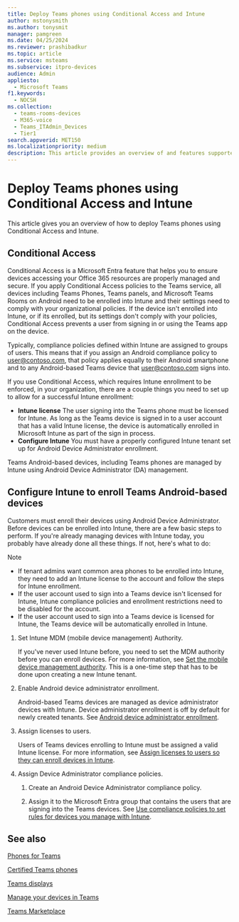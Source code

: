 ```yaml
---
title: Deploy Teams phones using Conditional Access and Intune
author: mstonysmith
ms.author: tonysmit
manager: pamgreen
ms.date: 04/25/2024
ms.reviewer: prashibadkur
ms.topic: article
ms.service: msteams
ms.subservice: itpro-devices
audience: Admin
appliesto: 
  - Microsoft Teams
f1.keywords: 
  - NOCSH
ms.collection: 
  - teams-rooms-devices
  - M365-voice
  - Teams_ITAdmin_Devices
  - Tier1
search.appverid: MET150
ms.localizationpriority: medium
description: This article provides an overview of and features supported by Microsoft Teams phones.
---
```


# Deploy Teams phones using Conditional Access and Intune

This article gives you an overview of how to deploy Teams phones using Conditional Access and Intune.

## Conditional Access

Conditional Access is a Microsoft Entra feature that helps you to ensure devices accessing your Office 365 resources are properly managed and secure. If you apply Conditional Access policies to the Teams service, all devices  including Teams Phones, Teams panels, and Microsoft Teams Rooms on Android need to be enrolled into Intune and their settings need to comply with your organizational policies. If the device isn't enrolled into Intune, or if its enrolled, but its settings don't comply with your policies, Conditional Access prevents a user from signing in or using the Teams app on the device.

Typically, compliance policies defined within Intune are assigned to groups of users. This means that if you assign an Android compliance policy to user@contoso.com, that policy applies equally to their Android smartphone and to any Android-based Teams device that user@contoso.com signs into.

If you use Conditional Access, which requires Intune enrollment to be enforced, in your organization, there are a couple things you need to set up to allow for a successful Intune enrollment:

- **Intune license** The user signing into the Teams phone must be licensed for Intune. As long as the Teams device is signed in to a user account that has a valid Intune license, the device is automatically enrolled in Microsoft Intune as part of the sign in process.
- **Configure Intune** You must have a properly configured Intune tenant set up for Android Device Administrator enrollment.

Teams Android-based devices, including Teams phones are managed by Intune using Android Device Administrator (DA) management.

## Configure Intune to enroll Teams Android-based devices

 Customers must enroll their devices using Android Device Administrator. Before devices can be enrolled into Intune, there are a few basic steps to perform. If you're already managing devices with Intune today, you probably have already done all these things. If not, here's what to do:

> [!NOTE]
> - If tenant admins want common area phones to be enrolled into Intune, they need to add an Intune license to the account and follow the steps for Intune enrollment.
> - If the user account used to sign into a Teams device isn't licensed for Intune, Intune compliance policies and enrollment restrictions need to be disabled for the account.
> - If the user account used to sign into a Teams device is licensed for Intune, the Teams device will be automatically enrolled in Intune.

1. Set Intune MDM (mobile device management) Authority.  

   If you've never used Intune before, you need to set the MDM authority before you can enroll devices. For more information, see [Set the mobile device management authority](/mem/intune/fundamentals/mdm-authority-set). This is a one-time step that has to be done upon creating a new Intune tenant.
1. Enable Android device administrator enrollment.
  
   Android-based Teams devices are managed as device administrator devices with Intune. Device administrator enrollment is off by default for newly created tenants. See [Android device administrator enrollment](/mem/intune/enrollment/android-enroll-device-administrator).
1. Assign licenses to users.

   Users of Teams devices enrolling to Intune must be assigned a valid Intune license. For more information, see [Assign licenses to users so they can enroll devices in Intune](/mem/intune/fundamentals/licenses-assign).
1. Assign Device Administrator compliance policies.  

   1. Create an Android Device Administrator compliance policy.

   1. Assign it to the Microsoft Entra group that contains the users that are signing into the Teams devices. See [Use compliance policies to set rules for devices you manage with Intune](/mem/intune/protect/device-compliance-get-started).

## See also

[Phones for Teams](phones-for-teams.md)

[Certified Teams phones](../devices/teams-phones-certified-hardware.md)

[Teams displays](../devices/teams-displays.md)

[Manage your devices in Teams](../devices/device-management.md)

[Teams Marketplace](https://office.com/teamsdevices)
